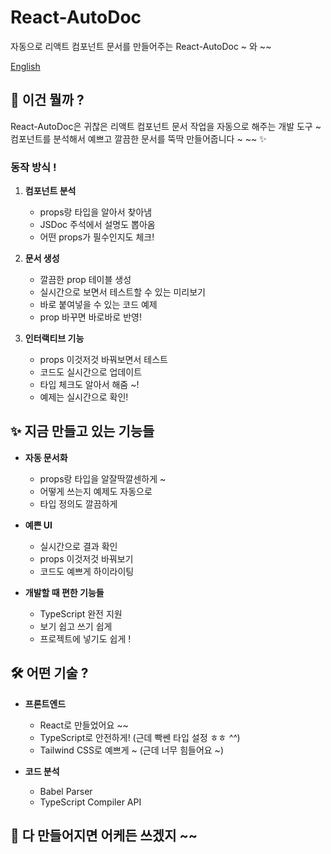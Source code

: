 # React-AutoDoc

자동으로 리액트 컴포넌트 문서를 만들어주는 React-AutoDoc ~ 와 ~~

[English](./README.md)

## 🎯 이건 뭘까 ?

React-AutoDoc은 귀찮은 리액트 컴포넌트 문서 작업을 자동으로 해주는 개발 도구 ~
컴포넌트를 분석해서 예쁘고 깔끔한 문서를 뚝딱 만들어줍니다 ~ ~~  ✨ 

### 동작 방식 ! 

1. **컴포넌트 분석**
    - props랑 타입을 알아서 찾아냄
    - JSDoc 주석에서 설명도 뽑아옴
    - 어떤 props가 필수인지도 체크!

2. **문서 생성**
    - 깔끔한 prop 테이블 생성
    - 실시간으로 보면서 테스트할 수 있는 미리보기
    - 바로 붙여넣을 수 있는 코드 예제
    - prop 바꾸면 바로바로 반영!

3. **인터랙티브 기능**
    - props 이것저것 바꿔보면서 테스트
    - 코드도 실시간으로 업데이트
    - 타입 체크도 알아서 해줌 ~!
    - 예제는 실시간으로 확인!

## ✨ 지금 만들고 있는 기능들

- **자동 문서화**
    - props랑 타입을 알잘딱깔센하게 ~
    - 어떻게 쓰는지 예제도 자동으로
    - 타입 정의도 깔끔하게

- **예쁜 UI**
    - 실시간으로 결과 확인
    - props 이것저것 바꿔보기
    - 코드도 예쁘게 하이라이팅

- **개발할 때 편한 기능들**
    - TypeScript 완전 지원
    - 보기 쉽고 쓰기 쉽게
    - 프로젝트에 넣기도 쉽게 ! 

## 🛠️ 어떤 기술 ?

- **프론트엔드**
    - React로 만들었어요 ~~
    - TypeScript로 안전하게! (근데 빡쎈 타입 설정 ㅎㅎ *^^*)
    - Tailwind CSS로 예쁘게 ~ (근데 너무 힘들어요 ~)

- **코드 분석**
    - Babel Parser
    - TypeScript Compiler API

## 🚀 다 만들어지면 어케든 쓰겠지 ~~
